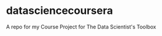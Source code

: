 datasciencecoursera
===================

A repo for my Course Project for The Data Scientist's Toolbox
